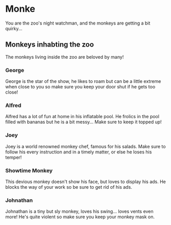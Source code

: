 # Monke
You are the zoo's night watchman, and the monkeys are getting a bit quirky...
## Monkeys inhabting the zoo
The monkeys living inside the zoo are beloved by many!
### George
George is the star of the show, he likes to roam but can be a little extreme when close to you so make sure you keep your door shut if he gets too close!
### Alfred
Alfred has a lot of fun at home in his inflatable pool. He frolics in the pool filled with bananas but he is a bit messy... Make sure to keep it topped up!
### Joey
Joey is a world renowned monkey chef, famous for his salads. Make sure to follow his every instruction and in a timely matter, or else he loses his temper!
### Showtime Monkey
This devious monkey doesn't show his face, but loves to display his ads. He blocks the way of your work so be sure to get rid of his ads.
### Johnathan
Johnathan is a tiny but sly monkey, loves his swing... loves vents even more! He's quite violent so make sure you keep your monkey mask on.
